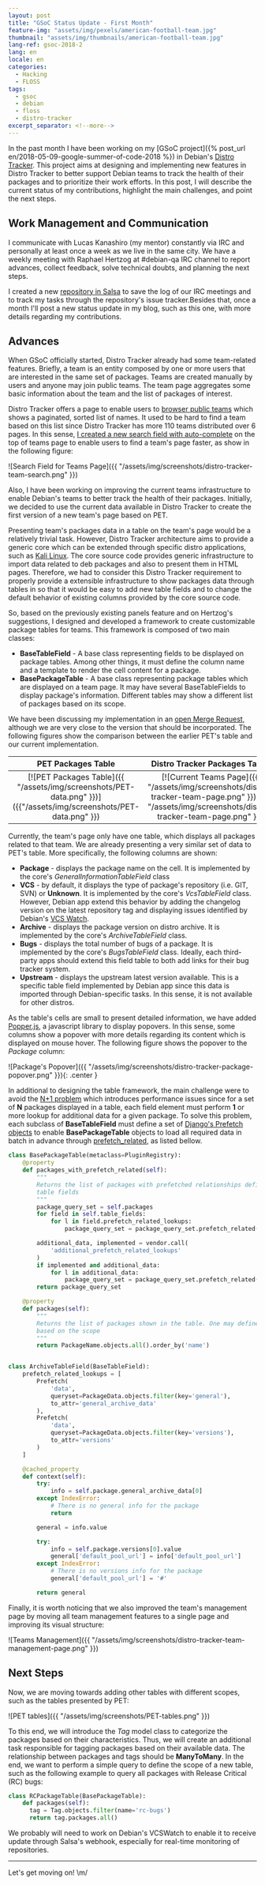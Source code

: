 ```yaml
---
layout: post
title: "GSoC Status Update - First Month"
feature-img: "assets/img/pexels/american-football-team.jpg"
thumbnail: "assets/img/thumbnails/american-football-team.jpg"
lang-ref: gsoc-2018-2
lang: en
locale: en
categories:
  - Hacking
  - FLOSS
tags:
  - gsoc
  - debian
  - floss
  - distro-tracker
excerpt_separator: <!--more-->
---
```


In the past month I have been working on my [GSoC project]({% post_url en/2018-05-09-google-summer-of-code-2018 %})
in Debian's [Distro Tracker](http://tracker.debian.org).
This project aims at designing and implementing new features in Distro Tracker 
to better support Debian teams to track the health of their packages and to
prioritize their work efforts.
In this post, I will describe the current status of my contributions, highlight
the main challenges, and point the next steps.

<!--more-->

## Work Management and Communication

I communicate with Lucas Kanashiro (my mentor) constantly via IRC and personally
at least once a week as we live in the same city. We have a weekly meeting
with Raphael Hertzog at #debian-qa IRC channel to report advances, collect
feedback, solve technical doubts, and planning the next steps.

I created a new [repository in Salsa](https://salsa.debian.org/arthurmde-guest/gsoc-2018)
to save the log of our IRC meetings and to track my tasks through the repository's
issue tracker.Besides that, once a month I'll post a new status update in my 
blog, such as this one, with more details regarding my contributions.

## Advances

When GSoC officially started, Distro Tracker already had some team-related
features. Briefly, a team is an entity composed by one or more users that are
interested in the same set of packages. Teams are created manually by users and
anyone may join public teams. The team page aggregates some basic
information about the team and the list of packages of interest.

Distro Tracker offers a page to enable users to [browser public teams](https://tracker.debian.org/teams/)
which shows a paginated, sorted list of names. It used to be hard to find
a team based on this list since Distro Tracker has more 110 teams distributed
over 6 pages. In this sense, [I created a new search field with auto-complete](https://salsa.debian.org/qa/distro-tracker/merge_requests/31)
on the top of teams page to enable users to find a team's page faster, as show
in the following figure:

![Search Field for Teams Page]({{ "/assets/img/screenshots/distro-tracker-team-search.png" }})

Also, I have been working on improving the current teams infrastructure
to enable Debian's teams to better track the health of their packages.
Initially, we decided to use the current data available in Distro Tracker to
create the first version of a new team's page based on PET.

Presenting team's packages data in a table on the team's page would be a
relatively trivial task. However, Distro Tracker architecture aims to provide
a generic core which can be extended through specific distro applications, such
as [Kali Linux](https://pkg.kali.org/).
The core source code provides generic infrastructure to
import data related to deb packages and also to present them in HTML pages.
Therefore, we had to consider this Distro Tracker requirement to properly
provide a extensible infrastructure to show packages data through tables in
so that it would be easy to add new table fields and to change the default
behavior of existing columns provided by the core source code.

So, based on the previously existing panels feature and on Hertzog's suggestions, 
I designed and developed a framework to create customizable package tables for
teams. This framework is composed of two main classes:

* **BaseTableField** - A base class representing fields to be displayed on
package tables. Among other things, it must define the column name and a
template to render the cell content for a package.
* **BasePackageTable** - A base class representing package tables which are
displayed on a team page. It may have several BaseTableFields to display
package's information. Different tables may show a different list of packages
based on its scope.

We have been discussing my implementation in an [open Merge Request](https://salsa.debian.org/qa/distro-tracker/merge_requests/31),
although we are very close to the version that should be incorporated.
The following figures show the comparison between the earlier PET's table
and our current implementation.

PET Packages Table         |  Distro Tracker Packages Table
:-------------------------:|:-------------------------:
[![PET Packages Table]({{ "/assets/img/screenshots/PET-data.png" }})]({{"/assets/img/screenshots/PET-data.png" }}) | [![Current Teams Page]({{ "/assets/img/screenshots/distro-tracker-team-page.png" }})]({{ "/assets/img/screenshots/distro-tracker-team-page.png" }})


Currently, the team's page only have one table, which displays all packages
related to that team. We are already presenting a very similar set of data to
PET's table. More specifically, the following columns are shown:
* **Package** - displays the package name on the cell. It is implemented by the
core's *GeneralInformationTableField* class
* **VCS** - by default, it displays the type of package's repository (i.e. GIT,
SVN) or **Unknown**. It is implemented by the core's *VcsTableField* class.
However, Debian app extend this behavior by adding the 
changelog version on the latest repository tag and displaying issues identified
by Debian's [VCS Watch](https://qa.debian.org/cgi-bin/vcswatch).
* **Archive** - displays the package version on distro archive. It is
implemented by the core's *ArchiveTableField* class.
* **Bugs** - displays the total number of bugs of a package. It is
implemented by the core's *BugsTableField* class. Ideally, each third-party apps
should extend this field table to both add links for their bug tracker system.
* **Upstream** - displays the upstream latest version available. This is a
specific table field implemented by Debian app since this data is imported
through Debian-specific tasks. In this sense, it is not available for other
distros.


As the table's cells are small to present detailed information,
we have added [Popper.js](https://getbootstrap.com/docs/4.1/components/popovers/),
a javascript library to display popovers. In this sense, some columns show
a popover with more details regarding its content which is displayed on mouse
hover. The following figure shows the popover to the *Package* column:

![Package's Popover]({{ "/assets/img/screenshots/distro-tracker-package-popover.png" }}){: .center }

In additional to designing the table framework, the main challenge
were to avoid the [N+1 problem](https://secure.phabricator.com/book/phabcontrib/article/n_plus_one/)
which introduces performance issues since for a set of **N**
packages displayed in a table, each field element must perform **1** or more
lookup for additional data for a given package. To solve this problem,
each subclass of **BaseTableField** must define a set of
[Django's Prefetch objects](https://docs.djangoproject.com/en/2.0/ref/models/querysets/#django.db.models.Prefetch)
to enable **BasePackageTable** objects to load all required data in batch in advance
through [prefetch_related](https://docs.djangoproject.com/en/2.0/ref/models/querysets/#prefetch-related),
as listed bellow.

```python
class BasePackageTable(metaclass=PluginRegistry):
    @property
    def packages_with_prefetch_related(self):
        """
        Returns the list of packages with prefetched relationships defined by
        table fields
        """
        package_query_set = self.packages
        for field in self.table_fields:
            for l in field.prefetch_related_lookups:
                package_query_set = package_query_set.prefetch_related(l)

        additional_data, implemented = vendor.call(
            'additional_prefetch_related_lookups'
        )
        if implemented and additional_data:
            for l in additional_data:
                package_query_set = package_query_set.prefetch_related(l)
        return package_query_set

    @property
    def packages(self):
        """
        Returns the list of packages shown in the table. One may define this
        based on the scope
        """
        return PackageName.objects.all().order_by('name')


class ArchiveTableField(BaseTableField):
    prefetch_related_lookups = [
        Prefetch(
            'data',
            queryset=PackageData.objects.filter(key='general'),
            to_attr='general_archive_data'
        ),
        Prefetch(
            'data',
            queryset=PackageData.objects.filter(key='versions'),
            to_attr='versions'
        )
    ]

    @cached_property
    def context(self):
        try:
            info = self.package.general_archive_data[0]
        except IndexError:
            # There is no general info for the package
            return

        general = info.value

        try:
            info = self.package.versions[0].value
            general['default_pool_url'] = info['default_pool_url']
        except IndexError:
            # There is no versions info for the package
            general['default_pool_url'] = '#'

        return general
```


Finally, it is worth noticing that we also improved the team's management
page by moving all team management features to a single page and improving
its visual structure:

![Teams Management]({{ "/assets/img/screenshots/distro-tracker-team-management-page.png" }})


## Next Steps

Now, we are moving towards adding other tables with different scopes, such
as the tables presented by PET:

![PET tables]({{ "/assets/img/screenshots/PET-tables.png" }})

To this end, we will introduce the *Tag* model class to categorize the packages
based on their characteristics. Thus, we will create an additional task
responsible for tagging packages based on their available data.
The relationship between packages and tags should be **ManyToMany**. In the end,
we want to perform a simple query to define the scope of a new table, such
as the following example to query all packages with Release Critical (RC) bugs:

```python
class RCPackageTable(BasePackageTable):
    def packages(self):
      tag = Tag.objects.filter(name='rc-bugs')
      return tag.packages.all()
```

We probably will need to work on Debian's VCSWatch to enable it to receive
update through Salsa's webhook, especially for real-time monitoring of
repositories. 

-------------------------------------------------

<span>Let's get moving on! \m/</span>
